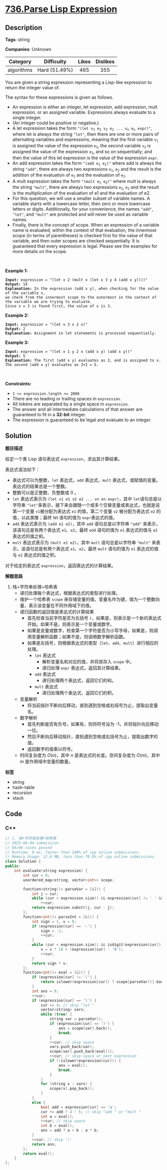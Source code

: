 # [736.Parse Lisp Expression](https://leetcode.com/problems/parse-lisp-expression/description/)

## Description

**Tags**: string

**Companies**: Unknown

|  Category  |  Difficulty   | Likes | Dislikes |
| :--------: | :-----------: | :---: | :------: |
| algorithms | Hard (51.49%) |  465  |   355    |

<p>You are given a string expression representing a Lisp-like expression to return the integer value of.</p>
<p>The syntax for these expressions is given as follows.</p>
<ul>
  <li>An expression is either an integer, let expression, add expression, mult expression, or an assigned variable. Expressions always evaluate to a single integer.</li>
  <li>(An integer could be positive or negative.)</li>
  <li>A let expression takes the form <code>&quot;(let v<sub>1</sub> e<sub>1</sub> v<sub>2</sub> e<sub>2</sub> ... v<sub>n</sub> e<sub>n</sub> expr)&quot;</code>, where let is always the string <code>&quot;let&quot;</code>, then there are one or more pairs of alternating variables and expressions, meaning that the first variable <code>v<sub>1</sub></code> is assigned the value of the expression <code>e<sub>1</sub></code>, the second variable <code>v<sub>2</sub></code> is assigned the value of the expression <code>e<sub>2</sub></code>, and so on sequentially; and then the value of this let expression is the value of the expression <code>expr</code>.</li>
  <li>An add expression takes the form <code>&quot;(add e<sub>1</sub> e<sub>2</sub>)&quot;</code> where add is always the string <code>&quot;add&quot;</code>, there are always two expressions <code>e<sub>1</sub></code>, <code>e<sub>2</sub></code> and the result is the addition of the evaluation of <code>e<sub>1</sub></code> and the evaluation of <code>e<sub>2</sub></code>.</li>
  <li>A mult expression takes the form <code>&quot;(mult e<sub>1</sub> e<sub>2</sub>)&quot;</code> where mult is always the string <code>&quot;mult&quot;</code>, there are always two expressions <code>e<sub>1</sub></code>, <code>e<sub>2</sub></code> and the result is the multiplication of the evaluation of e1 and the evaluation of e2.</li>
  <li>For this question, we will use a smaller subset of variable names. A variable starts with a lowercase letter, then zero or more lowercase letters or digits. Additionally, for your convenience, the names <code>&quot;add&quot;</code>, <code>&quot;let&quot;</code>, and <code>&quot;mult&quot;</code> are protected and will never be used as variable names.</li>
  <li>Finally, there is the concept of scope. When an expression of a variable name is evaluated, within the context of that evaluation, the innermost scope (in terms of parentheses) is checked first for the value of that variable, and then outer scopes are checked sequentially. It is guaranteed that every expression is legal. Please see the examples for more details on the scope.</li>
</ul>
<p>&nbsp;</p>
<p><strong class="example">Example 1:</strong></p>
<pre><code><strong>Input:</strong> expression = &quot;(let x 2 (mult x (let x 3 y 4 (add x y))))&quot;
<strong>Output:</strong> 14
<strong>Explanation:</strong> In the expression (add x y), when checking for the value of the variable x,
we check from the innermost scope to the outermost in the context of the variable we are trying to evaluate.
Since x = 3 is found first, the value of x is 3.</code></pre>
<p><strong class="example">Example 2:</strong></p>
<pre><code><strong>Input:</strong> expression = &quot;(let x 3 x 2 x)&quot;
<strong>Output:</strong> 2
<strong>Explanation:</strong> Assignment in let statements is processed sequentially.</code></pre>
<p><strong class="example">Example 3:</strong></p>
<pre><code><strong>Input:</strong> expression = &quot;(let x 1 y 2 x (add x y) (add x y))&quot;
<strong>Output:</strong> 5
<strong>Explanation:</strong> The first (add x y) evaluates as 3, and is assigned to x.
The second (add x y) evaluates as 3+2 = 5.</code></pre>
<p>&nbsp;</p>
<p><strong>Constraints:</strong></p>
<ul>
  <li><code>1 &lt;= expression.length &lt;= 2000</code></li>
  <li>There are no leading or trailing spaces in <code>expression</code>.</li>
  <li>All tokens are separated by a single space in <code>expression</code>.</li>
  <li>The answer and all intermediate calculations of that answer are guaranteed to fit in a <strong>32-bit</strong> integer.</li>
  <li>The expression is guaranteed to be legal and evaluate to an integer.</li>
</ul>

## Solution

**题目描述**

给定一个类 Lisp 语句表达式 `expression`，求出其计算结果。

表达式语法如下：

- 表达式可以为整数，`let` 表达式，`add` 表达式，`mult` 表达式，或赋值的变量。表达式的结果总是一个整数。
- 整数可以是正整数、负整数或 0 。
- `let` 表达式表示为 `(let v1 e1 v2 e2 ... vn en expr)`，其中 `let`语句总是以字符串 `"let"`来表示，接下来会跟随一个或多个交替变量或表达式，也就是说第一个变量 `v1`被分配为表达式 `e1` 的值，第二个变量 `v2` 被分配为表达式 `e2` 的值，以此类推；最终 let 语句的值为 `expr`表达式的值。
- `add` 表达式表示为 `(add e1 e2)`，其中 `add` 语句总是以字符串 `"add"` 来表示，该语句总是有两个表达式 `e1`、`e2`，最终 `add` 语句的值为 `e1` 表达式的值与 `e2` 表达式的值之和。
- `mult` 表达式表示为 `(mult e1 e2)`，其中 `mult` 语句总是以字符串 `"mult"` 来表示，该语句总是有两个表达式 `e1`、`e2`，最终 `mult` 语句的值为 `e1` 表达式的值与 `e2` 表达式的值之积。

对于给定的表达式 `expression`，返回表达式的计算结果。

**解题思路**

1. 栈+字符串处理+哈希表
   - 递归处理每个表达式，根据表达式的类型进行处理。
   - 维护一个哈希表 `scope` 来存储变量的值，变量名作为键，值为一个整数向量，表示该变量在不同作用域下的值。
   - 递归函数的返回值是表达式的计算结果
     - 首先检查当前字符是否为左括号 `(`，如果是，则表示是一个新的表达式开始。如果不是，则表示是一个变量或数字。
     - 如果是变量或数字，检查第一个字符是否为小写字母，如果是，则调用变量解析函数；如果不是，则调用数字解析函数。
     - 如果是左括号，则根据表达式的类型（`let`、`add`、`mult`）进行相应的处理。
       - `let` 表达式
         - 解析变量名和对应的值，并将其存入 `scope` 中。
         - 递归处理 `expr` 表达式，返回其计算结果。
       - `add` 表达式
         - 递归处理两个表达式，返回它们的和。
       - `mult` 表达式
         - 递归处理两个表达式，返回它们的积。
   - 变量解析
     - 将当前指针不断向后移动，直到遇到空格或右括号为止，提取出变量名。
   - 数字解析
     - 首先判断是否有负号，如果有，则将符号设为 -1，并将指针向后移动一位。
     - 然后不断向后移动指针，直到遇到空格或右括号为止，提取出数字的值。
     - 返回数字的值乘以符号。
   - 时间复杂度为 $O(n)$，其中 $n$ 是表达式的长度。空间复杂度为 $O(m)$，其中 $m$ 是作用域中变量的数量。

**标签**

- string
- hash-table
- recursion
- stack

<!-- code start -->
## Code

### C++

```cpp
// 1. 栈+字符串处理+哈希表
// 2025-06-04 submission
// 66/66 cases passed
// Runtime: 0 ms, faster than 100% of cpp online submissions.
// Memory Usage: 12.6 MB, less than 70.8% of cpp online submissions.
class Solution {
public:
    int evaluate(string expression) {
        int cur = 0;
        unordered_map<string, vector<int>> scope;

        function<string()> parseVar = [&]() {
            int j = cur;
            while (cur < expression.size() && expression[cur] != ' ' && expression[cur] != ')')
                ++cur;
            return expression.substr(j, cur - j);
        };
        function<int()> parseInt = [&]() {
            int sign = 1, v = 0;
            if (expression[cur] == '-') {
                sign = -1;
                ++cur;
            }
            while (cur < expression.size() && isdigit(expression[cur])) {
                v = v * 10 + (expression[cur] - '0');
                ++cur;
            }
            return sign * v;
        };
        function<int()> eval = [&]() {
            if (expression[cur] != '(') {
                return islower(expression[cur]) ? scope[parseVar()].back() : parseInt();
            }
            int ans = 0;
            ++cur;
            if (expression[cur] == 'l') {
                cur += 4; // skip "let "
                vector<string> vars;
                while (true) {
                    string var = parseVar();
                    if (expression[cur] == ')') {
                        ans = scope[var].back();
                        break;
                    }
                    ++cur; // skip space
                    vars.push_back(var);
                    scope[var].push_back(eval());
                    ++cur; // skip space or next expression
                    if (!islower(expression[cur])) {
                        ans = eval();
                        break;
                    }
                }
                for (string v : vars) {
                    scope[v].pop_back();
                }
            }
            else {
                bool add = expression[cur] == 'a';
                cur += add ? 4 : 5; // skip "add " or "mult "
                int a = eval();
                ++cur; // skip space
                int b = eval();
                ans = add ? a + b : a * b;
            }
            ++cur; // skip ')'
            return ans;
        };
        return eval();
    }
};
```

<!-- code end -->
